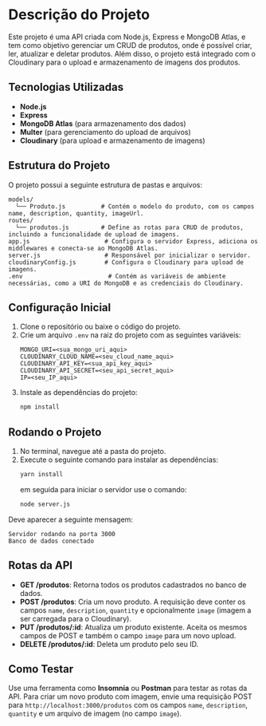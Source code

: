 
# Descrição do Projeto

Este projeto é uma API criada com Node.js, Express e MongoDB Atlas, e tem como objetivo gerenciar um CRUD de produtos, onde é possível criar, ler, atualizar e deletar produtos. Além disso, o projeto está integrado com o Cloudinary para o upload e armazenamento de imagens dos produtos.

## Tecnologias Utilizadas

- **Node.js**
- **Express**
- **MongoDB Atlas** (para armazenamento dos dados)
- **Multer** (para gerenciamento do upload de arquivos)
- **Cloudinary** (para upload e armazenamento de imagens)

## Estrutura do Projeto

O projeto possui a seguinte estrutura de pastas e arquivos:

```
models/
  └── Produto.js          # Contém o modelo do produto, com os campos name, description, quantity, imageUrl.
routes/
  └── produtos.js         # Define as rotas para CRUD de produtos, incluindo a funcionalidade de upload de imagens.
app.js                     # Configura o servidor Express, adiciona os middlewares e conecta-se ao MongoDB Atlas.
server.js                  # Responsável por inicializar o servidor.
cloudinaryConfig.js        # Configura o Cloudinary para upload de imagens.
.env                        # Contém as variáveis de ambiente necessárias, como a URI do MongoDB e as credenciais do Cloudinary.
```

## Configuração Inicial

1. Clone o repositório ou baixe o código do projeto.
2. Crie um arquivo `.env` na raiz do projeto com as seguintes variáveis:
    ```
    MONGO_URI=<sua_mongo_uri_aqui>
    CLOUDINARY_CLOUD_NAME=<seu_cloud_name_aqui>
    CLOUDINARY_API_KEY=<sua_api_key_aqui>
    CLOUDINARY_API_SECRET=<seu_api_secret_aqui>
    IP=<seu_IP_aqui>
    ```
3. Instale as dependências do projeto:
    ```bash
    npm install
    ```

## Rodando o Projeto

1. No terminal, navegue até a pasta do projeto.
2. Execute o seguinte comando para instalar as dependências:
    ```bash
    yarn install
    ```
   em seguida para iniciar o servidor use o comando:
    ```bash
    node server.js
    ```

Deve aparecer a seguinte mensagem: 
```
Servidor rodando na porta 3000
Banco de dados conectado
```
## Rotas da API

- **GET /produtos**: Retorna todos os produtos cadastrados no banco de dados.
- **POST /produtos**: Cria um novo produto. A requisição deve conter os campos `name`, `description`, `quantity` e opcionalmente `image` (imagem a ser carregada para o Cloudinary).
- **PUT /produtos/:id**: Atualiza um produto existente. Aceita os mesmos campos de POST e também o campo `image` para um novo upload.
- **DELETE /produtos/:id**: Deleta um produto pelo seu ID.

## Como Testar

Use uma ferramenta como **Insomnia** ou **Postman** para testar as rotas da API. Para criar um novo produto com imagem, envie uma requisição POST para `http://localhost:3000/produtos` com os campos `name`, `description`, `quantity` e um arquivo de imagem (no campo `image`).

